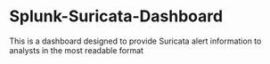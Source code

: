 # Splunk-Suricata-Dashboard
This is a dashboard designed to provide Suricata alert information to analysts in the most readable format
